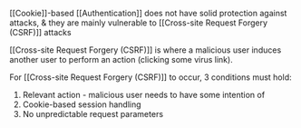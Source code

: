 [[Cookie]]-based [[Authentication]] does not have solid protection against attacks, & they are mainly vulnerable to [[Cross-site Request Forgery (CSRF)]] attacks

[[Cross-site Request Forgery (CSRF)]] is where a malicious user induces another user to perform an action (clicking some virus link).

For [[Cross-site Request Forgery (CSRF)]] to occur, 3 conditions must hold:
1. Relevant action - malicious user needs to have some intention of 
2. Cookie-based session handling
3. No unpredictable request parameters